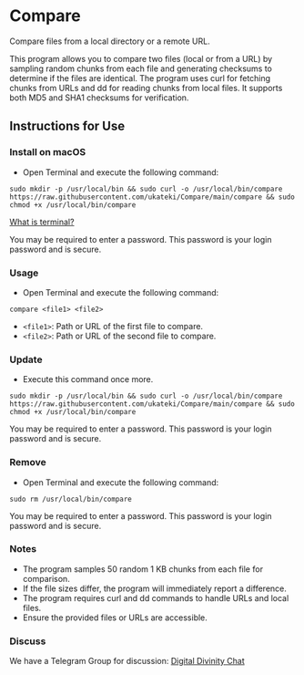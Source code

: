 # Compare
Compare files from a local directory or a remote URL.

This program allows you to compare two files (local or from a URL) by sampling random chunks from each file and generating checksums to determine if the files are identical. The program uses curl for fetching chunks from URLs and dd for reading chunks from local files. It supports both MD5 and SHA1 checksums for verification.

## Instructions for Use
### Install on macOS
- Open Terminal and execute the following command:
```
sudo mkdir -p /usr/local/bin && sudo curl -o /usr/local/bin/compare https://raw.githubusercontent.com/ukateki/Compare/main/compare && sudo chmod +x /usr/local/bin/compare
```
[What is terminal?](https://support.apple.com/guide/terminal/open-or-quit-terminal-apd5265185d-f365-44cb-8b09-71a064a42125/mac)


You may be required to enter a password. This password is your login password and is secure.

### Usage
- Open Terminal and execute the following command:
```
compare <file1> <file2>
```
- `<file1>`: Path or URL of the first file to compare.
- `<file2>`: Path or URL of the second file to compare.

### Update
- Execute this command once more.
```
sudo mkdir -p /usr/local/bin && sudo curl -o /usr/local/bin/compare https://raw.githubusercontent.com/ukateki/Compare/main/compare && sudo chmod +x /usr/local/bin/compare
```
You may be required to enter a password. This password is your login password and is secure.

### Remove
- Open Terminal and execute the following command:
```
sudo rm /usr/local/bin/compare
```
You may be required to enter a password. This password is your login password and is secure.

### Notes
- The program samples 50 random 1 KB chunks from each file for comparison.
- If the file sizes differ, the program will immediately report a difference.
- The program requires curl and dd commands to handle URLs and local files.
- Ensure the provided files or URLs are accessible.

### Discuss
We have a Telegram Group for discussion: [Digital Divinity Chat](https://t.me/Digital_Divinity_Chat)
